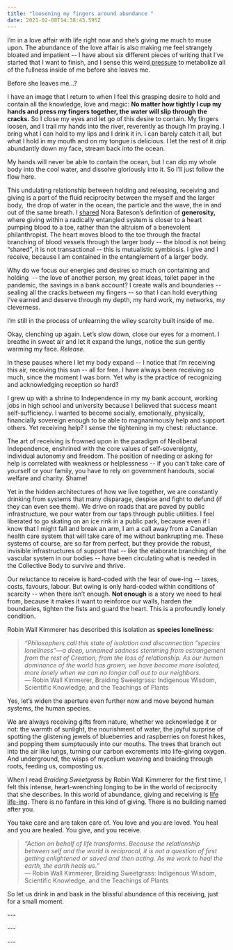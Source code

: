 ```yaml
---
title: "loosening my fingers around abundance "
date: 2021-02-08T14:38:43.595Z
---
```

I’m in a love affair with life right now and she’s giving me much to muse upon. The abundance of the love affair is also making me feel strangely bloated and impatient -- I have about six different pieces of writing that I’ve started that I want to finish, and I sense this weird[ pressure](https://cherylhsu.ca/post/2020-11-13-under-pressure/) to metabolize all of the fullness inside of me before she leaves me. 

Before she leaves me...?

I have an image that I return to when I feel this grasping desire to hold and contain all the knowledge, love and magic: **No matter how tightly I cup my hands and press my fingers together, the water will slip through the cracks.** So I close my eyes and let go of this desire to contain. My fingers loosen, and I trail my hands into the river, reverently as though I’m praying. I bring what I can hold to my lips and I drink it in. I can barely catch it all, but what I hold in my mouth and on my tongue is delicious. I let the rest of it drip abundantly down my face, stream back into the ocean. 

My hands will never be able to contain the ocean, but I can dip my whole body into the cool water, and dissolve gloriously into it. So I’ll just follow the flow here. 

This undulating relationship between holding and releasing, receiving and giving is a part of the fluid reciprocity between the myself and the larger body,  the drop of water in the ocean, the particle and the wave, the in and out of the same breath. I [shared](https://cherylhsu.ca/post/2021-01-20-life-lifeing/) Nora Bateson’s definition of **generosity,** where giving within a radically entangled system is closer to a heart pumping blood to a toe, rather than the altruism of a benevolent philanthropist. The heart moves blood to the toe through the fractal branching of blood vessels through the larger body -- the blood is not being “shared”, it is not transactional -- this is mutualistic symbiosis. I give and I receive, because I am contained in the entanglement of a larger body. 

Why do we focus our energies and desires so much on containing and holding  -- the love of another person, my great ideas, toilet paper in the pandemic, the savings in a bank account? I create walls and boundaries -- sealing all the cracks between my fingers -- so that I can hold everything I’ve earned and deserve through my depth, my hard work, my networks, my cleverness. 

I’m still in the process of unlearning the wiley scarcity built inside of me.

Okay, clenching up again. Let’s slow down, close our eyes for a moment. I breathe in sweet air and let it expand the lungs, notice the sun gently warming my face. *Release.* 

In these pauses where I let my body expand -- I notice that I’m receiving this air, receiving this sun -- all for free. I have always been receiving so much, since the moment I was born. Yet why is the practice of recognizing and acknowledging reception so hard? 

I grew up with a shrine to Independence in my my bank account, working jobs in high school and university because I believed that success meant self-sufficiency. I wanted to become socially, emotionally, physically, financially sovereign enough to be able to magnanimously help and support others. Yet receiving help? I sense the tightening in my chest: reluctance. 

The art of receiving is frowned upon in the paradigm of Neoliberal Independence, enshrined with the core values of self-sovereignty, individual autonomy and freedom. The position of needing or asking for help is correlated with weakness or helplessness -- if you can’t take care of yourself or your family, you have to rely on government handouts, social welfare and charity. Shame! 

Yet in the hidden architectures of how we live together, we are constantly drinking from systems that many disparage, despise and fight to defund (if they can even see them). We drive on roads that are paved by public infrastructure, we pour water from our taps through public utilities. I feel liberated to go skating on an ice rink in a public park, because even if I know that I might fall and break an arm, I am a call away from a Canadian health care system that will take care of me without bankrupting me. These systems of course, are so far from perfect, but they provide the robust, invisible infrastructures of support that -- like the elaborate branching of the vascular system in our bodies -- have been circulating what is needed in the Collective Body to survive and thrive. 

Our reluctance to receive is hard-coded with the fear of owe-ing -- taxes, costs, favours, labour. But owing is only hard-coded within conditions of scarcity -- when there isn’t enough. **Not enough** is a story we need to heal from, because it makes it want to reinforce our walls, harden the boundaries, tighten the fists and guard the heart. This is a profoundly lonely condition.  

Robin Wall Kimmerer has described this isolation as **species loneliness**: 

> *“Philosophers call this state of isolation and disconnection “species loneliness”—a deep, unnamed sadness stemming from estrangement from the rest of Creation, from the loss of relationship. As our human dominance of the world has grown, we have become more isolated, more lonely when we can no longer call out to our neighbors.* \
> ― Robin Wall Kimmerer, Braiding Sweetgrass: Indigenous Wisdom, Scientific Knowledge, and the Teachings of Plants 

Yes, let’s widen the aperture even further now and move beyond human systems, the human species.

We are always receiving gifts from nature, whether we acknowledge it or not: the warmth of sunlight, the nourishment of water, the joyful surprise of spotting the glistening jewels of blueberries and raspberries on forest hikes, and popping them sumptuously into our mouths. The trees that branch out into the air like lungs, turning our carbon excrements into life-giving oxygen. And underground, the wisps of mycelium weaving and braiding through roots, feeding us, composting us. 

When I read *Braiding Sweetgrass* by Robin Wall Kimmerer for the first time, I felt this intense, heart-wrenching longing to be in the world of reciprocity that she describes. In this world of abundance, giving and receiving is [life life-ing](https://cherylhsu.ca/post/2021-01-20-life-lifeing/). There is no fanfare in this kind of giving. There is no building named after you. 

You take care and are taken care of. You love and you are loved. You heal and you are healed. You give, and you receive. 

> *“Action on behalf of life transforms. Because the relationship between self and the world is reciprocal, it is not a question of first getting enlightened or saved and then acting. As we work to heal the earth, the earth heals us.”* \
> ― Robin Wall Kimmerer, Braiding Sweetgrass: Indigenous Wisdom, Scientific Knowledge, and the Teachings of Plants

So let us drink in and bask in the blissful abundance of this receiving, just for a small moment. 



\--- 

\--- 

\---
